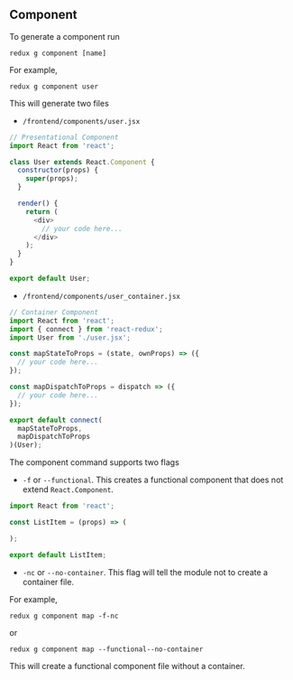 ## Component

To generate a component run

```
redux g component [name]
```

For example,

```
redux g component user
```

This will generate two files

- `/frontend/components/user.jsx`

```js
// Presentational Component
import React from 'react';

class User extends React.Component {
  constructor(props) {
    super(props);
  }

  render() {
    return (
      <div>
        // your code here...
      </div>
    );
  }
}

export default User;
```

- `/frontend/components/user_container.jsx`

```js
// Container Component
import React from 'react';
import { connect } from 'react-redux';
import User from './user.jsx';

const mapStateToProps = (state, ownProps) => ({
  // your code here...
});

const mapDispatchToProps = dispatch => ({
  // your code here...
});

export default connect(
  mapStateToProps,
  mapDispatchToProps
)(User);
```

The component command supports two flags
- `-f` or `--functional`. This creates a functional component that does not extend `React.Component`.

```js
import React from 'react';

const ListItem = (props) => (

);

export default ListItem;
```

- `-nc` or `--no-container`. This flag will tell the module not to create a container file.

For example,

```
redux g component map -f-nc
```

or

```
redux g component map --functional--no-container
```

This will create a functional component file without a container.
